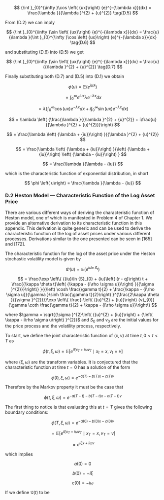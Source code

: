 $$
{\int }_{0}^{\infty }\cos \left( {ux}\right) {e}^{-{\lambda x}}{dx} = \frac{\lambda }{{\lambda }^{2} + {u}^{2}} \tag{D.5}
$$

From (D.2) we can imply

$$
{\int }_{0}^{\infty }\sin \left( {ux}\right) {e}^{-{\lambda x}}{dx} = \frac{u}{\lambda }{\int }_{0}^{\infty }\cos \left( {ux}\right) {e}^{-{\lambda x}}{dx} \tag{D.6}
$$

and substituting (D.6) into (D.5) we get

$$
{\int }_{0}^{\infty }\sin \left( {ux}\right) {e}^{-{\lambda x}}{dx} = \frac{u}{{\lambda }^{2} + {u}^{2}} \tag{D.7}
$$

Finally substituting both (D.7) and (D.5) into (D.1) we obtain

$$
\phi \left( u\right)  = \mathbb{E}\left( {e}^{iuX}\right)
$$

$$
= {\int }_{0}^{\infty }{e}^{iux}\lambda {e}^{-{\lambda x}}{dx}
$$

$$
= \lambda \left( {{\int }_{0}^{\infty }\cos \left( {ux}\right) {e}^{-{\lambda x}}{dx} + i{\int }_{0}^{\infty }\sin \left( {ux}\right) {e}^{-{\lambda x}}{dx}}\right)
$$

$$
= \lambda \left( {\frac{\lambda }{{\lambda }^{2} + {u}^{2}} + i\frac{u}{{\lambda }^{2} + {u}^{2}}}\right)
$$

$$
= \frac{\lambda \left( {\lambda  + {iu}}\right) }{{\lambda }^{2} + {u}^{2}}
$$

$$
= \frac{\lambda \left( {\lambda  + {iu}}\right) }{\left( {\lambda  + {iu}}\right) \left( {\lambda  - {iu}}\right) }
$$

$$
= \frac{\lambda }{\lambda  - {iu}}
$$

which is the characteristic function of exponential distribution, in short

$$
\phi \left( u\right)  = \frac{\lambda }{\lambda  - {iu}}
$$

### D.2 Heston Model — Characteristic Function of the Log Asset Price

There are various different ways of deriving the characteristic function of Heston model, one of which is manifested in Problem 4 of Chapter 1. We provide an alternative derivation to its characteristic function in this appendix. This derivation is quite generic and can be used to derive the characteristic function of the log of asset prices under various different processes. Derivations similar to the one presented can be seen in [165] and [172].



The characteristic function for the log of the asset price under the Heston stochastic volatility model is given by

$$
\Phi \left( u\right)  = \mathbb{E}\left( {e}^{{iu}\ln {S}_{t}}\right)
$$

$$
= \frac{\exp \left\{  {{iu}\ln {S}_{0} + {iu}\left( {r - q}\right) t + \frac{{\kappa \theta t}\left( {\kappa  - {i\rho \sigma u}}\right) }{{\sigma }^{2}}}\right\}  }{{\left( \cosh \frac{\gamma t}{2} + \frac{\kappa  - {i\rho \sigma u}}{\gamma }\sinh \frac{\gamma t}{2}\right) }^{\frac{2\kappa \theta }{{\sigma }^{2}}}}\exp \left\{  \frac{-\left( {{u}^{2} + {iu}}\right) {v}_{0}}{\gamma \coth \frac{\gamma t}{2} + \kappa  - {i\rho \sigma u}}\right\}
$$

where $\gamma  = \sqrt{{\sigma }^{2}\left( {{u}^{2} + {iu}}\right)  + {\left( \kappa  - i\rho \sigma u\right) }^{2}}$ and ${S}_{0}$ and ${v}_{0}$ are the initial values for the price process and the volatility process, respectively.



To start, we define the joint characteristic function of $\left( {x, v}\right)$ at time $t,0 < t < T$ as

$$
\phi \left( {t,\xi ,\omega }\right)  = \mathbb{E}\left\lbrack  {{e}^{{i\xi }{x}_{T} + {i\omega }{v}_{T}} \mid  {x}_{t} = x,{v}_{t} = v}\right\rbrack   \tag{D.8}
$$

where $\left( {\xi ,\omega }\right)$ are the transform variables. It is conjectured that the characteristic function at time $t = 0$ has a solution of the form

$$
\phi \left( {0,\xi ,\omega }\right)  = {e}^{-a\left( T\right)  - b\left( T\right) x - c\left( T\right) v}
$$

Therefore by the Markov property it must be the case that

$$
\phi \left( {t,\xi ,\omega }\right)  = {e}^{-a\left( {T - t}\right)  - b\left( {T - t}\right) x - c\left( {T - t}\right) v}
$$

The first thing to notice is that evaluating this at $t = T$ gives the following boundary conditions:

$$
\phi \left( {T,\xi ,\omega }\right)  = {e}^{-a\left( 0\right)  - b\left( 0\right) x - c\left( 0\right) v}
$$

$$
= \mathbb{E}\left\lbrack  {{e}^{{i\xi }{x}_{T} + {i\omega }{v}_{T}} \mid  {x}_{T} = x,{v}_{T} = v}\right\rbrack
$$

$$
= {e}^{{i\xi x} + {i\omega v}}
$$

which implies

$$
a\left( 0\right)  = 0
$$

$$
b\left( 0\right)  =  - {i\xi }
$$

$$
c\left( 0\right)  =  - {i\omega }
$$

If we define $\mathcal{G}\left( t\right)$ to be